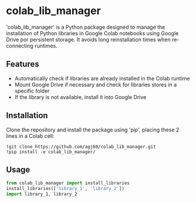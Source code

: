 # colab_lib_manager

'colab_lib_manager' is a Python package designed to manage the installation of Python libraries in Google Colab notebooks using Google Drive por persistent storage. It avoids long reinstallation times when re-connecting runtimes.

## Features

- Automatically check if libraries are already installed in the Colab runtime
- Mount Google Drive if necessary and check for libraries stores in a specific folder
- If the library is not available, install it into Google Drive

## Installation

Clone the repository and install the package using 'pip', placing these 2 lines in a Colab cell:

    !git clone https://github.com/agj60/colab_lib_manager.git
    !pip install -e colab_lib_manager/

## Usage

```python
from colab_lib_manager import install_libraries
install_libraries(['library_1', 'library_2'])
import library_1, library_2
```

